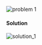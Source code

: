 ![problem 1](https://github.com/cpp-rakesh/discrete_mathematics_and_its_applications/blob/master/chapter_8_advanced_counting_techniques/8.5_inclusion_exclusion/exercises/repo/problem_1.png)

#### Solution
![solution_1](https://github.com/cpp-rakesh/discrete_mathematics_and_its_applications/blob/master/chapter_8_advanced_counting_techniques/8.4_generating_functions/exercises/repo/solution_1.jpg)